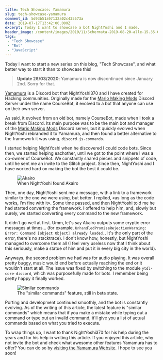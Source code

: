 ```yaml
---
title: Tech Showcase: Yamamura
slug: tech-showcase-yamamura
comment_id: 5d93b51a97132a02c435573a
date: 2019-07-17T13:42:00.000Z
excerpt: Today I want to showcase a bot NightYoshi and I made.
header_image: /content/images/2019/11/Schermata-2019-08-20-alle-15.35.03.png
tags: 
 - "Tech Showcase"
 - "Bot"
 - "JavaScript"
---
```


<p>Today I want to start a new series on this blog, "Tech Showcase", and what better way to start it than to showcase this!</p><blockquote><strong>Update 26/03/2020</strong>: Yamamura is now discontinued since January 2nd. Sorry for that.</blockquote><p><a href="https://yamamura-bot.tk/" rel="nofollow">Yamamura</a> is a Discord bot that NightYoshi370 and I have created for Hacking communities. Originally made for the <a href="https://mariomods.net/" rel="nofollow">Mario Making Mods</a> Discord Server under the name CourseBot, it evolved to a bot that anyone can use on their own server.</p><p>As said, it evolved from an old bot, namely CourseBot, made when I took a break from Discord. Its main purpose was to be the main bot and manager of the <a href="https://mariomods.net/" rel="nofollow">Mario Making Mods</a> Discord server, but it quickly evolved when NightYoshi rebranded it to Yamamura, and then found a better alternative to the framework it was using, <code>discord.js-commando</code>.</p><p>I started helping NightYoshi when he discovered I could code bots. Since then, we started helping eachother, until we got to the point where I was a co-owner of CourseBot. We constantly shared pieces and snippets of code, until he sent me an invite to the Glitch project. Since then, NightYoshi and I have worked hard on making the bot the best it could be.</p><figure class="kg-card kg-image-card kg-card-hascaption"><img src="https://github.com/Samplasion/old_blog/raw/master/assets/images/yamamura-1.jpg" class="kg-image" alt="Akairo"><figcaption>When NightYoshi found Akairo</figcaption></figure><p>Then, one day, NightYoshi sent me a message, with a link to a framework similar to the one we were using, but better. I replied, «as long as the code works, I'm fine with it». Some time passed, and then NightYoshi told me he had started converting the framework. I offered to help him, and, slowly but surely, we started converting every command to the new framework.</p><p>It didn't go well at first. Umm, let's say Akairo outputs some cryptic error messages at times... (for example, <code>UnhandledPromiseRejectionWarning: Error: Command [object Object] already loaded.</code>. It's the only part of the error, there's no stacktrace). I don't know how, honestly, but NightYoshi managed to overcome them all (I feel very useless now that I think about this seriously, make a statue of him and put it in every big city in the world).</p><p>Anyways, the second problem we had was for audio playing. It was overall pretty buggy, music would end before actually reaching the end or it wouldn't start at all. The issue was fixed by switching to the module <code>ytdl-core-discord</code>, which was purposefully made for bots. I remember being pretty happy it finally worked.</p><figure class="kg-card kg-image-card kg-card-hascaption"><img src="https://github.com/Samplasion/old_blog/raw/master/assets/images/yamamura-2.jpg" class="kg-image" alt="Similar commands"><figcaption>The "similar commands" feature, still in beta state.</figcaption></figure><p>Porting and development continued smoothly, and the bot is constantly evolving. As of the writing of this article, the latest feature is "similar commands" which means that if you make a mistake while typing out a command or type out an invalid command, it'll give you a list of actual commands based on what you tried to execute.</p><p>To wrap things up, I want to thank NightYoshi370 for his help during the years and for his help in writing this article. If you enjoyed this article, why not invite the bot and check what awesome other features Yamamura has to offer? You can do so by <a href="https://yamamura-bot.tk/" rel="nofollow">visiting the Yamamura Website</a>. I hope to see you soon!</p>